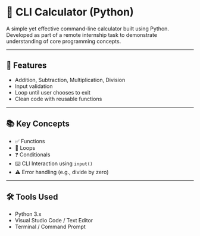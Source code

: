 # 🧮 CLI Calculator (Python)

A simple yet effective command-line calculator built using Python. Developed as part of a remote internship task to demonstrate understanding of core programming concepts.

---

## 🚀 Features

- Addition, Subtraction, Multiplication, Division
- Input validation
- Loop until user chooses to exit
- Clean code with reusable functions

---

## 📚 Key Concepts

- ✅ Functions
- 🔁 Loops
- ❓ Conditionals
- ⌨️ CLI Interaction using `input()`
- ⚠️ Error handling (e.g., divide by zero)

---

## 🛠️ Tools Used

- Python 3.x
- Visual Studio Code / Text Editor
- Terminal / Command Prompt
